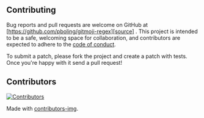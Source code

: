 ## Contributing

Bug reports and pull requests are welcome on GitHub at [https://github.com/pboling/gitmoji-regex][source]
. This project is intended to be a safe, welcoming space for collaboration, and contributors are expected to adhere to
the [code of conduct][conduct].

To submit a patch, please fork the project and create a patch with tests. Once you're happy with it send a pull request!

## Contributors

[![Contributors](https://contrib.rocks/image?repo=pboling/gitmoji-regex)][contributors]

Made with [contributors-img][contrib-rocks].

[comment]: <> (Following links are used by README, CONTRIBUTING)

[conduct]: https://github.com/pboling/gitmoji-regex/blob/master/CODE_OF_CONDUCT.md

[contrib-rocks]: https://contrib.rocks

[contributors]: https://github.com/pboling/gitmoji-regex/graphs/contributors

[comment]: <> (Following links are used by README, CONTRIBUTING, Homepage)

[source]: https://github.com/pboling/gitmoji-regex/
